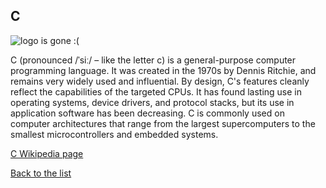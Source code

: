 ## C

![logo is gone :(](https://upload.wikimedia.org/wikipedia/commons/thumb/3/35/The_C_Programming_Language_logo.svg/100px-The_C_Programming_Language_logo.svg.png "Logo C")




C (pronounced /ˈsiː/ – like the letter c) is a general-purpose computer programming language. It was created in the 1970s by Dennis Ritchie, and remains very widely used and influential. By design, C's features cleanly reflect the capabilities of the targeted CPUs. It has found lasting use in operating systems, device drivers, and protocol stacks, but its use in application software has been decreasing. C is commonly used on computer architectures that range from the largest supercomputers to the smallest microcontrollers and embedded systems.


[C Wikipedia page](https://en.wikipedia.org/wiki/C_(programming_language))

[Back to the list](list_page.md)